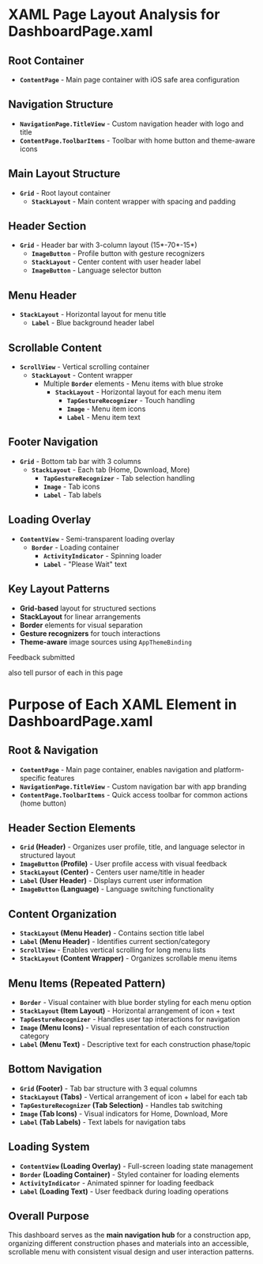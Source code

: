 # XAML Page Layout Analysis for DashboardPage.xaml

## **Root Container**

- **`ContentPage`** - Main page container with iOS safe area configuration

## **Navigation Structure**

- **`NavigationPage.TitleView`** - Custom navigation header with logo and title
- **`ContentPage.ToolbarItems`** - Toolbar with home button and theme-aware icons

## **Main Layout Structure**

- **`Grid`** - Root layout container
    - **`StackLayout`** - Main content wrapper with spacing and padding

## **Header Section**

- **`Grid`** - Header bar with 3-column layout (15*-70*-15*)
    - **`ImageButton`** - Profile button with gesture recognizers
    - **`StackLayout`** - Center content with user header label
    - **`ImageButton`** - Language selector button

## **Menu Header**

- **`StackLayout`** - Horizontal layout for menu title
    - **`Label`** - Blue background header label

## **Scrollable Content**

- **`ScrollView`** - Vertical scrolling container
    - **`StackLayout`** - Content wrapper
        - Multiple **`Border`** elements - Menu items with blue stroke
            - **`StackLayout`** - Horizontal layout for each menu item
                - **`TapGestureRecognizer`** - Touch handling
                - **`Image`** - Menu item icons
                - **`Label`** - Menu item text

## **Footer Navigation**

- **`Grid`** - Bottom tab bar with 3 columns
    - **`StackLayout`** - Each tab (Home, Download, More)
        - **`TapGestureRecognizer`** - Tab selection handling
        - **`Image`** - Tab icons
        - **`Label`** - Tab labels

## **Loading Overlay**

- **`ContentView`** - Semi-transparent loading overlay
    - **`Border`** - Loading container
        - **`ActivityIndicator`** - Spinning loader
        - **`Label`** - "Please Wait" text

## **Key Layout Patterns**

- **Grid-based** layout for structured sections
- **StackLayout** for linear arrangements
- **Border** elements for visual separation
- **Gesture recognizers** for touch interactions
- **Theme-aware** image sources using `AppThemeBinding`

Feedback submitted

also tell pursor of each in this page

# Purpose of Each XAML Element in DashboardPage.xaml

## **Root & Navigation**

- **`ContentPage`** - Main page container, enables navigation and platform-specific features
- **`NavigationPage.TitleView`** - Custom navigation bar with app branding
- **`ContentPage.ToolbarItems`** - Quick access toolbar for common actions (home button)

## **Header Section Elements**

- **`Grid` (Header)** - Organizes user profile, title, and language selector in structured layout
- **`ImageButton` (Profile)** - User profile access with visual feedback
- **`StackLayout` (Center)** - Centers user name/title in header
- **`Label` (User Header)** - Displays current user information
- **`ImageButton` (Language)** - Language switching functionality

## **Content Organization**

- **`StackLayout` (Menu Header)** - Contains section title label
- **`Label` (Menu Header)** - Identifies current section/category
- **`ScrollView`** - Enables vertical scrolling for long menu lists
- **`StackLayout` (Content Wrapper)** - Organizes scrollable menu items

## **Menu Items (Repeated Pattern)**

- **`Border`** - Visual container with blue border styling for each menu option
- **`StackLayout` (Item Layout)** - Horizontal arrangement of icon + text
- **`TapGestureRecognizer`** - Handles user tap interactions for navigation
- **`Image` (Menu Icons)** - Visual representation of each construction category
- **`Label` (Menu Text)** - Descriptive text for each construction phase/topic

## **Bottom Navigation**

- **`Grid` (Footer)** - Tab bar structure with 3 equal columns
- **`StackLayout` (Tabs)** - Vertical arrangement of icon + label for each tab
- **`TapGestureRecognizer` (Tab Selection)** - Handles tab switching
- **`Image` (Tab Icons)** - Visual indicators for Home, Download, More
- **`Label` (Tab Labels)** - Text labels for navigation tabs

## **Loading System**

- **`ContentView` (Loading Overlay)** - Full-screen loading state management
- **`Border` (Loading Container)** - Styled container for loading elements
- **`ActivityIndicator`** - Animated spinner for loading feedback
- **`Label` (Loading Text)** - User feedback during loading operations

## **Overall Purpose**

This dashboard serves as the **main navigation hub** for a construction app, organizing different construction phases and materials into an accessible, scrollable menu with consistent visual design and user interaction patterns.